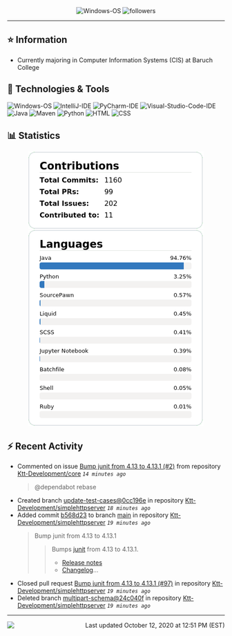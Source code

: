 <div align="center">
    <img 
        src="https://img.shields.io/badge/OS-Windows-informational?style=for-the-badge&color=3278be"
        alt="Windows-OS">
    <img 
        src="https://img.shields.io/github/followers/katsute?color=3278be&style=for-the-badge"
        alt="followers">
</div>

<hr>

## ⭐ Information

 - Currently majoring in Computer Information Systems (CIS) at Baruch College

## 🔧 Technologies & Tools

<img 
    src="https://img.shields.io/badge/OS-Windows-informational?style=flat-square&color=3278be"
    alt="Windows-OS">
<img 
    src="https://img.shields.io/badge/Editor-IntelliJ_IDEA-informational?style=flat-square&logo=intellij-idea&logoColor=white&color=3278be"
    alt="IntelliJ-IDE">
<img 
    src="https://img.shields.io/badge/Editor-PyCharm-informational?style=flat-square&logo=pycharm&logoColor=white&color=3278be"
    alt="PyCharm-IDE">
<img 
    src="https://img.shields.io/badge/Editor-Visual_Studio_Code-informational?style=flat-square&logo=Visual-Studio-Code&logoColor=white&color=3278be"
    alt="Visual-Studio-Code-IDE">
<img 
    src="https://img.shields.io/badge/Code-Java-informational?style=flat-square&logo=java&logoColor=white&color=3278be"
    alt="Java">
<img 
    src="https://img.shields.io/badge/Tools-Maven-informational?style=flat-square&logo=apache-maven&logoColor=white&color=3278be"
    alt="Maven">
<img 
    src="https://img.shields.io/badge/Code-Python-informational?style=flat-square&logo=python&logoColor=white&color=3278be"
    alt="Python">
<img 
    src="https://img.shields.io/badge/Code-HTML-informational?style=flat-square&logo=html5&logoColor=white&color=3278be"
    alt="HTML">
<img 
    src="https://img.shields.io/badge/Code-CSS-informational?style=flat-square&logo=css-wizardry&logoColor=white&color=3278be"
    alt="CSS">

## 📊 Statistics
<div align="center">
    <a href="https://github.com/Katsute/">
        <img src="https://github.com/Katsute/Katsute/blob/main/contributions.png">
    </a>
    <a href="https://github.com/Katsute/">
        <img src="https://github.com/Katsute/Katsute/blob/main/languages.png">
    </a>
</div>

## ⚡ Recent Activity

 - Commented on issue [Bump junit from 4.13 to 4.13.1 (#2)](https://github.com/Ktt-Development/core/pull/2#issuecomment-707225621) from repository [Ktt-Development/core](https://github.com/Ktt-Development/core)  *`14 minutes ago`*
   > @dependabot rebase
 - Created branch [update-test-cases@0cc196e](https://github.com/Ktt-Development/simplehttpserver/tree/update-test-cases@0cc196e) in repository [Ktt-Development/simplehttpserver](https://github.com/Ktt-Development/simplehttpserver) *`18 minutes ago`*
 - Added commit [b568d23](https://github.com/Ktt-Development/simplehttpserver/commit/b568d231e0b20d45d2caef000d20daf98edc96e9) to branch [main](https://github.com/Ktt-Development/simplehttpserver/tree/main) in repository [Ktt-Development/simplehttpserver](https://github.com/Ktt-Development/simplehttpserver)  *`19 minutes ago`*
   > Bump junit from 4.13 to 4.13.1
   >  > Bumps [junit](https://github.com/junit-team/junit4) from 4.13 to 4.13.1.
   >  > - [Release notes](https://github.com/junit-team/junit4/releases)
   >  > - [Changelog](https://github.com/junit-team/junit4/blob/main/doc/ReleaseNotes4.13.1.md)…
 - Closed pull request [Bump junit from 4.13 to 4.13.1 (#97)](https://github.com/Ktt-Development/simplehttpserver/pull/97) in repository [Ktt-Development/simplehttpserver](https://github.com/Ktt-Development/simplehttpserver)  *`19 minutes ago`*
 - Deleted branch [multipart-schema@24c040f](https://github.com/Ktt-Development/simplehttpserver/tree/multipart-schema@24c040f) in repository [Ktt-Development/simplehttpserver](https://github.com/Ktt-Development/simplehttpserver) *`19 minutes ago`*

---
<img align="left" src="https://github.com/Katsute/Katsute/workflows/Update%20README.md/badge.svg"><p align="right">Last updated October 12, 2020 at 12:51 PM (EST)</p>
